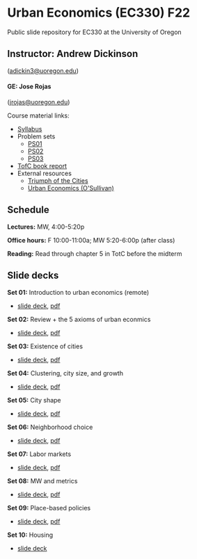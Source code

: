 # Urban Economics (EC330) F22
Public slide repository for EC330 at the University of Oregon

## Instructor: Andrew Dickinson 
(adickin3@uoregon.edu)

#### GE: Jose Rojas 
(jrojas@uoregon.edu)

Course material links:
  - [Syllabus](syllabus/working_syllabus_fall22.pdf)
  - Problem sets
	- [PS01](problem-sets/ps01/ps01.pdf)
    - [PS02](problem-sets/ps02/ps02.pdf)
    - [PS03](problem-sets/ps03/ps03.pdf)
  - [TofC book report](ec330-TotC-rubric.pdf)
  - External resources
	- [Triumph of the Cities](resources/Triumph-of-the-City-Edward-Glaeser.pdf)
	- [Urban Economics (O'Sullivan)](resources/O'Sullivan_Urban_Economics_8th.pdf) 

## Schedule

__Lectures:__ MW, 4:00-5:20p

__Office hours:__ F 10:00-11:00a; MW 5:20-6:00p (after class)

__Reading:__
Read through chapter 5 in TotC before the midterm

## Slide decks

__Set 01:__ Introduction to urban economics (remote) 
- [slide deck](slides/001-intro/01-intro.html), [pdf](slides/001-intro/01-intro.pdf)

__Set 02:__ Review + the 5 axioms of urban econmics
- [slide deck](slides/002-review/02-review.html), [pdf](slides/002-review/02-review.pdf)

__Set 03:__ Existence of cities
- [slide deck](slides/003-size/03-size.html), [pdf](slides/003-size/03-size.pdf)

__Set 04:__ Clustering, city size, and growth
- [slide deck](slides/004-growth/04-growth.html), [pdf](slides/004-growth/04-growth.pdf)

__Set 05:__ City shape
- [slide deck](slides/005-rents/05-rents.html), [pdf](slides/005-rents/05-rents.pdf)

__Set 06:__ Neighborhood choice
- [slide deck](slides/006-nbhd-choice/06-nbhd-choice.html), [pdf](slides/006-nbhd-choice/06-nbhd-choice.pdf)

__Set 07:__ Labor markets
- [slide deck](slides/007-labor/07-labor.html), [pdf](slides/007-labor/07-labor.pdf)

__Set 08:__ MW and metrics
- [slide deck](slides/008-mw-causality/08-mw-causality.html), [pdf](slides/008-mw-causality/08-mw-causality.pdf)

__Set 09:__ Place-based policies
- [slide deck](slides/009-pb-policy/09-pb-policy.html), [pdf](slides/009-pb-policy/09-pb-policy.pdf)

__Set 10:__ Housing
- [slide deck](slides/010-housing/10-housing.html)
